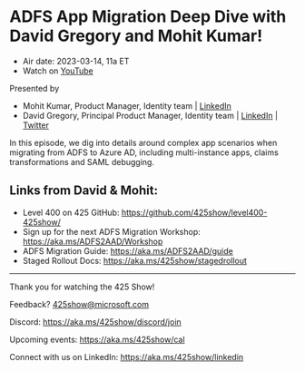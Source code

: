 # ADFS App Migration Deep Dive with David Gregory and Mohit Kumar!

- Air date: 2023-03-14, 11a ET
- Watch on [YouTube](https://www.youtube.com/watch?v=ZPbKiaJXT6Q&ab_channel=TheMicrosoft425Show)

Presented by
- Mohit Kumar, Product Manager, Identity team | [LinkedIn](https://www.linkedin.com/in/mohit1513/)
- David Gregory, Principal Product Manager, Identity team | [LinkedIn](https://www.linkedin.com/in/david-gregory-02263178/) | [Twitter](https://twitter.com/2buckdave)

In this episode, we dig into details around complex app scenarios when migrating from ADFS to Azure AD, including multi-instance apps, claims transformations and SAML debugging.
 
## Links from David & Mohit:
- Level 400 on 425 GitHub: https://github.com/425show/level400-425show/
- Sign up for the next ADFS Migration Workshop: https://aka.ms/ADFS2AAD/Workshop
- ADFS Migration Guide: https://aka.ms/ADFS2AAD/guide
- Staged Rollout Docs: https://aka.ms/425show/stagedrollout

--- 
Thank you for watching the 425 Show!

Feedback? 425show@microsoft.com

Discord: https://aka.ms/425show/discord/join

Upcoming events: https://aka.ms/425show/cal

Connect with us on LinkedIn: https://aka.ms/425show/linkedin
